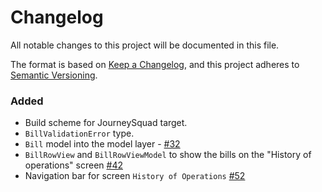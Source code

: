 # Changelog

All notable changes to this project will be documented in this file.

The format is based on [Keep a Changelog](https://keepachangelog.com/en/1.0.0/),
and this project adheres to [Semantic Versioning](https://semver.org/spec/v2.0.0.html).

### Added 

- Build scheme for JourneySquad target.
- `BillValidationError` type.
- `Bill` model into the model layer - [#32](https://github.com/ios-course/link-team-project/pull/32)
- `BillRowView` and `BillRowViewModel` to show the bills on the "History of operations" screen [#42](https://github.com/ios-course/link-team-project/issues/42)
- Navigation bar for screen `History of Operations` [#52](https://github.com/ios-course/link-team-project/pull/52)
